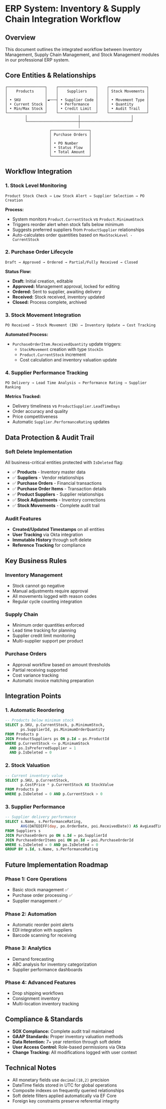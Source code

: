 # ERP System: Inventory & Supply Chain Integration Workflow

## Overview
This document outlines the integrated workflow between Inventory Management, Supply Chain Management, and Stock Management modules in our professional ERP system.

## Core Entities & Relationships

```
┌─────────────────┐    ┌─────────────────┐    ┌─────────────────┐
│    Products     │    │    Suppliers    │    │ Stock Movements │
│                 │    │                 │    │                 │
│ • SKU           │◄───┤ • Supplier Code │    │ • Movement Type │
│ • Current Stock │    │ • Performance   │    │ • Quantity      │
│ • Min/Max Stock │    │ • Credit Limit  │    │ • Audit Trail   │
└─────────────────┘    └─────────────────┘    └─────────────────┘
         │                       │                       │
         └───────────────────────┼───────────────────────┘
                                 │
                    ┌─────────────────┐
                    │ Purchase Orders │
                    │                 │
                    │ • PO Number     │
                    │ • Status Flow   │
                    │ • Total Amount  │
                    └─────────────────┘
```

## Workflow Integration

### 1. Stock Level Monitoring
```
Product Stock Check → Low Stock Alert → Supplier Selection → PO Creation
```

**Process:**
- System monitors `Product.CurrentStock` vs `Product.MinimumStock`
- Triggers reorder alert when stock falls below minimum
- Suggests preferred suppliers from `ProductSupplier` relationships
- Auto-calculates order quantities based on `MaxStockLevel - CurrentStock`

### 2. Purchase Order Lifecycle
```
Draft → Approved → Ordered → Partial/Fully Received → Closed
```

**Status Flow:**
- **Draft:** Initial creation, editable
- **Approved:** Management approval, locked for editing
- **Ordered:** Sent to supplier, awaiting delivery
- **Received:** Stock received, inventory updated
- **Closed:** Process complete, archived

### 3. Stock Movement Integration
```
PO Received → Stock Movement (IN) → Inventory Update → Cost Tracking
```

**Automated Process:**
- `PurchaseOrderItem.ReceivedQuantity` update triggers:
  - `StockMovement` creation with type `StockIn`
  - `Product.CurrentStock` increment
  - Cost calculation and inventory valuation update

### 4. Supplier Performance Tracking
```
PO Delivery → Lead Time Analysis → Performance Rating → Supplier Ranking
```

**Metrics Tracked:**
- Delivery timeliness vs `ProductSupplier.LeadTimeDays`
- Order accuracy and quality
- Price competitiveness
- Automatic `Supplier.PerformanceRating` updates

## Data Protection & Audit Trail

### Soft Delete Implementation
All business-critical entities protected with `IsDeleted` flag:

- ✅ **Products** - Inventory master data
- ✅ **Suppliers** - Vendor relationships
- ✅ **Purchase Orders** - Financial transactions
- ✅ **Purchase Order Items** - Transaction details
- ✅ **Product Suppliers** - Supplier relationships
- ✅ **Stock Adjustments** - Inventory corrections
- ✅ **Stock Movements** - Complete audit trail

### Audit Features
- **Created/Updated Timestamps** on all entities
- **User Tracking** via Okta integration
- **Immutable History** through soft delete
- **Reference Tracking** for compliance

## Key Business Rules

### Inventory Management
- Stock cannot go negative
- Manual adjustments require approval
- All movements logged with reason codes
- Regular cycle counting integration

### Supply Chain
- Minimum order quantities enforced
- Lead time tracking for planning
- Supplier credit limit monitoring
- Multi-supplier support per product

### Purchase Orders
- Approval workflow based on amount thresholds
- Partial receiving supported
- Cost variance tracking
- Automatic invoice matching preparation

## Integration Points

### 1. Automatic Reordering
```sql
-- Products below minimum stock
SELECT p.SKU, p.CurrentStock, p.MinimumStock, 
       ps.SupplierId, ps.MinimumOrderQuantity
FROM Products p
JOIN ProductSuppliers ps ON p.Id = ps.ProductId
WHERE p.CurrentStock <= p.MinimumStock 
  AND ps.IsPreferredSupplier = 1
  AND p.IsDeleted = 0
```

### 2. Stock Valuation
```sql
-- Current inventory value
SELECT p.SKU, p.CurrentStock, 
       p.CostPrice * p.CurrentStock AS StockValue
FROM Products p
WHERE p.IsDeleted = 0 AND p.CurrentStock > 0
```

### 3. Supplier Performance
```sql
-- Supplier delivery performance
SELECT s.Name, s.PerformanceRating,
       AVG(DATEDIFF(day, po.OrderDate, poi.ReceivedDate)) AS AvgLeadTime
FROM Suppliers s
JOIN PurchaseOrders po ON s.Id = po.SupplierId
JOIN PurchaseOrderItems poi ON po.Id = poi.PurchaseOrderId
WHERE s.IsDeleted = 0 AND po.IsDeleted = 0
GROUP BY s.Id, s.Name, s.PerformanceRating
```

## Future Implementation Roadmap

### Phase 1: Core Operations
- Basic stock management ✅
- Purchase order processing ✅
- Supplier management ✅

### Phase 2: Automation
- Automatic reorder point alerts
- EDI integration with suppliers
- Barcode scanning for receiving

### Phase 3: Analytics
- Demand forecasting
- ABC analysis for inventory categorization
- Supplier performance dashboards

### Phase 4: Advanced Features
- Drop shipping workflows
- Consignment inventory
- Multi-location inventory tracking

## Compliance & Standards

- **SOX Compliance:** Complete audit trail maintained
- **GAAP Standards:** Proper inventory valuation methods
- **Data Retention:** 7+ year retention through soft delete
- **User Access Control:** Role-based permissions via Okta
- **Change Tracking:** All modifications logged with user context

## Technical Notes

- All monetary fields use `decimal(18,2)` precision
- DateTime fields stored in UTC for global operations
- Composite indexes on frequently queried relationships
- Soft delete filters applied automatically via EF Core
- Foreign key constraints preserve referential integrity

